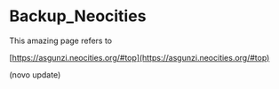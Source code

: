 # Backup\_Neocities



This amazing page refers to

[https://asgunzi.neocities.org/#top](https://asgunzi.neocities.org/#top)





(novo update)



